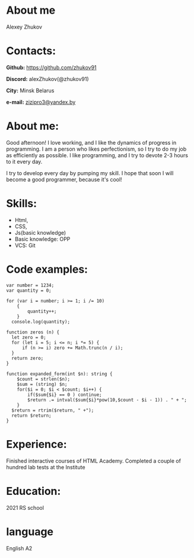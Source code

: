# About me
Alexey Zhukov

# Contacts: 

**Github:** https://github.com/zhukov91

**Discord:** alexZhukov(@zhukov91)

**City:** Minsk Belarus

**e-mail:** zizipro3@yandex.by

# About me:
Good afternoon! I love working, and I like the dynamics of progress in programming. I am a person who likes perfectionism, so I try to do my job as efficiently as possible. I like programming, and I try to devote 2-3 hours to it every day.

I try to develop every day by pumping my skill. I hope that soon I will become a good programmer, because it's cool!

# Skills:
- Html, 
- CSS, 
- Js(basic knowledge)
- Basic knowledge: OPP
- VCS: Git

# Code examples:

```
var number = 1234;
var quantity = 0;

for (var i = number; i >= 1; i /= 10)
    {
        quantity++;
    }
  console.log(quantity);
``` 
```
function zeros (n) {
  let zero = 0;
  for (let i = 5; i <= n; i *= 5) {
      if (n >= i) zero += Math.trunc(n / i);
  }
  return zero;
}
```
```
function expanded_form(int $n): string {
	$count = strlen($n);
	$sum = (string) $n;
    for($i = 0; $i < $count; $i++) {
   		if($sum{$i} == 0 ) continue;
    	$return .= intval($sum{$i}*pow(10,$count - $i - 1)) . " + ";
    }
  $return = rtrim($return, " +");
  return $return;
}
```
# Experience:
Finished interactive courses of HTML Academy. Completed a couple of hundred lab tests at the Institute
# Education:

2021	RS school 
# language

English A2
